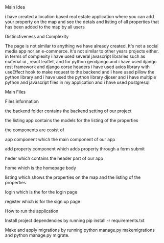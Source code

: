 Main Idea

i have created a location based real estate application where you can add your property on the map
and see the detals and listing of all properties that has been added to the map by all users


Distinctiveness and Complexity

The page is not similar to anything we have already created. It's not a social media app nor an e-commerce. It's not similar to other years projects either.
in terms of complexity i have used several javascript libraries such as material ui , react leaflet,
and for python geodjango and i have used django rest framework and django corse headers i have used
axios library with useEffect hook to make request to the backend and i have used pillow the python library
and i have used the python library djoser and i have multiple python and javascript files
in my application and i have used postgresql





Main Files

Files information

the backend folder contains the backend setting of our project

the listing app contains the models for the listing of the properties




the components are cosist of 

app component which the main component of our app

add property component which adds property through a form submit

heder which contains the header part of our app

home which is the homepage body

listing which shows the properties on the map and the listing of the properties

login which is the for the login page

register which is for the sign up page



How to run the application

Install project dependencies by running pip install -r requirements.txt

Make and apply migrations by running python manage.py makemigrations and python manage.py migrate.
